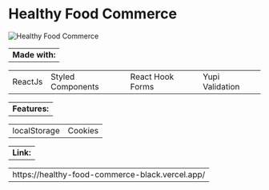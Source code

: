 # Healthy Food Commerce

<img src="https://i.ibb.co/m0BqcBj/Sem-t-tulo.png" alt="Healthy Food Commerce" border="0">

<table>
 <tr>
  <td><strong>Made with:</strong></td>
</table>
<table>
  <td>ReactJs</td>
  <td>Styled Components</td>
  <td>React Hook Forms</td>
  <td>Yupi Validation</td>
 </tr>
</table>
<table>
  <tr>
  <td><strong>Features:</strong></td>
</table>
<table>
  <td>localStorage</td>
  <td>Cookies</td>
 </tr>
</table>
<table>
  <tr>
  <td><strong>Link:</strong></td>
</table>
<table>
  <td>https://healthy-food-commerce-black.vercel.app/</td>
 </tr>
</table>

